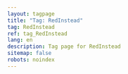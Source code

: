 ```yaml
---
layout: tagpage
title: "Tag: RedInstead"
tag: RedInstead
ref: tag_RedInstead
lang: en
description: Tag page for RedInstead
sitemap: false
robots: noindex
---
```

